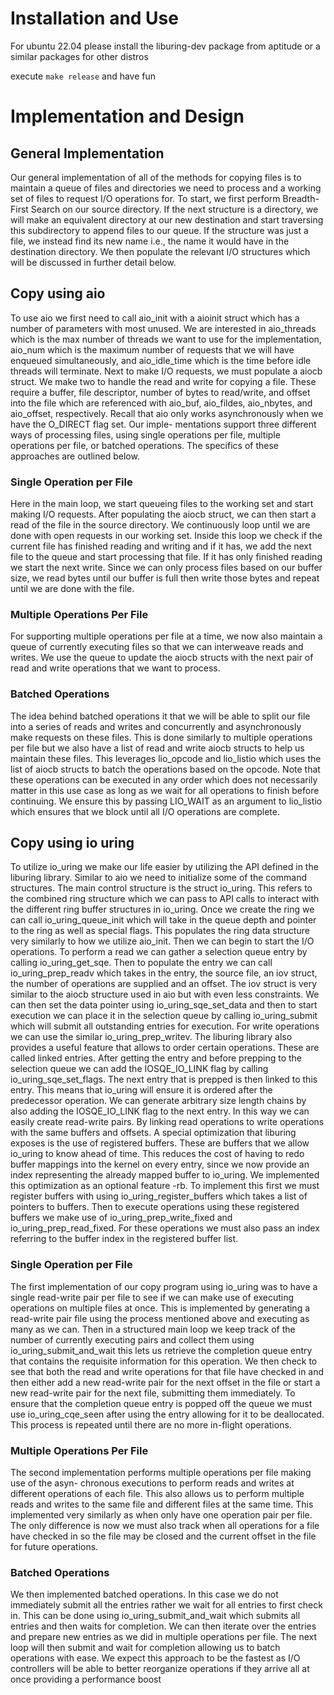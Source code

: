 # Installation and Use

For ubuntu 22.04 please install the liburing-dev package from aptitude or a similar packages for other distros

execute `make release` and have fun

# Implementation and Design
## General Implementation
Our general implementation of all of the methods for copying files is to maintain a queue of
files and directories we need to process and a working set of files to request I/O operations
for. To start, we first perform Breadth-First Search on our source directory. If the next
structure is a directory, we will make an equivalent directory at our new destination and
start traversing this subdirectory to append files to our queue. If the structure was just a
file, we instead find its new name i.e., the name it would have in the destination directory.
We then populate the relevant I/O structures which will be discussed in further detail below.
## Copy using aio
To use aio we first need to call aio_init with a aioinit struct which has a number of
parameters with most unused. We are interested in aio_threads which is the max number
of threads we want to use for the implementation, aio_num which is the maximum number of
requests that we will have enqueued simultaneously, and aio_idle_time which is the time
before idle threads will terminate. Next to make I/O requests, we must populate a aiocb
struct. We make two to handle the read and write for copying a file. These require a buffer,
file descriptor, number of bytes to read/write, and offset into the file which are referenced
with aio_buf, aio_fildes, aio_nbytes, and aio_offset, respectively.
Recall that aio only works asynchronously when we have the O_DIRECT flag set. Our imple-
mentations support three different ways of processing files, using single operations per file,
multiple operations per file, or batched operations. The specifics of these approaches are
outlined below.
### Single Operation per File
Here in the main loop, we start queueing files to the working set and start making I/O
requests. After populating the aiocb struct, we can then start a read of the file in the source
directory. We continuously loop until we are done with open requests in our working set.
Inside this loop we check if the current file has finished reading and writing and if it has, we
add the next file to the queue and start processing that file. If it has only finished reading we
start the next write. Since we can only process files based on our buffer size, we read bytes
until our buffer is full then write those bytes and repeat until we are done with the file.
### Multiple Operations Per File
For supporting multiple operations per file at a time, we now also maintain a queue of
currently executing files so that we can interweave reads and writes. We use the queue to
update the aiocb structs with the next pair of read and write operations that we want to
process.
### Batched Operations
The idea behind batched operations it that we will be able to split our file into a series of
reads and writes and concurrently and asynchronously make requests on these files. This
is done similarly to multiple operations per file but we also have a list of read and write
aiocb structs to help us maintain these files. This leverages lio_opcode and lio_listio
which uses the list of aiocb structs to batch the operations based on the opcode. Note that
these operations can be executed in any order which does not necessarily matter in this use
case as long as we wait for all operations to finish before continuing. We ensure this by
passing LIO_WAIT as an argument to lio_listio which ensures that we block until all I/O
operations are complete.
## Copy using io uring
To utilize io_uring we make our life easier by utilizing the API defined in the liburing
library. Similar to aio we need to initialize some of the command structures. The main
control structure is the struct io_uring. This refers to the combined ring structure which
we can pass to API calls to interact with the different ring buffer structures in io_uring.
Once we create the ring we can call io_uring_queue_init which will take in the queue
depth and pointer to the ring as well as special flags. This populates the ring data structure
very similarly to how we utilize aio_init. Then we can begin to start the I/O operations.
To perform a read we can gather a selection queue entry by calling io_uring_get_sqe. Then
to populate the entry we can call io_uring_prep_readv which takes in the entry, the source
file, an iov struct, the number of operations are supplied and an offset. The iov struct
is very similar to the aiocb structure used in aio but with even less constraints. We can
then set the data pointer using io_uring_sqe_set_data and then to start execution we can
place it in the selection queue by calling io_uring_submit which will submit all outstanding
entries for execution. For write operations we can use the similar io_uring_prep_writev.
The liburing library also provides a useful feature that allows to order certain operations.
These are called linked entries. After getting the entry and before prepping to the selection
queue we can add the IOSQE_IO_LINK flag by calling io_uring_sqe_set_flags. The next
entry that is prepped is then linked to this entry. This means that io_uring will ensure it is
ordered after the predecessor operation. We can generate arbitrary size length chains by also
adding the IOSQE_IO_LINK flag to the next entry. In this way we can easily create read-write
pairs. By linking read operations to write operations with the same buffers and offsets.
A special optimization that liburing exposes is the use of registered buffers. These are
buffers that we allow io_uring to know ahead of time. This reduces the cost of having
to redo buffer mappings into the kernel on every entry, since we now provide an index
representing the already mapped buffer to io_uring. We implemented this optimization
as an optional feature -rb. To implement this first we must register buffers with using
io_uring_register_buffers which takes a list of pointers to buffers. Then to execute
operations using these registered buffers we make use of io_uring_prep_write_fixed and
io_uring_prep_read_fixed. For these operations we must also pass an index referring to
the buffer index in the registered buffer list.
### Single Operation per File
The first implementation of our copy program using io_uring was to have a single read-write
pair per file to see if we can make use of executing operations on multiple files at once. This
is implemented by generating a read-write pair file using the process mentioned above and
executing as many as we can. Then in a structured main loop we keep track of the number
of currently executing pairs and collect them using io_uring_submit_and_wait this lets us
retrieve the completion queue entry that contains the requisite information for this operation.
We then check to see that both the read and write operations for that file have checked in and
then either add a new read-write pair for the next offset in the file or start a new read-write
pair for the next file, submitting them immediately. To ensure that the completion queue
entry is popped off the queue we must use io_uring_cqe_seen after using the entry allowing
for it to be deallocated. This process is repeated until there are no more in-flight operations.
### Multiple Operations Per File
The second implementation performs multiple operations per file making use of the asyn-
chronous executions to perform reads and writes at different operations of each file. This
also allows us to perform multiple reads and writes to the same file and different files at the
same time. This implemented very similarly as when only have one operation pair per file.
The only difference is now we must also track when all operations for a file have checked in
so the file may be closed and the current offset in the file for future operations.
### Batched Operations
We then implemented batched operations. In this case we do not immediately submit
all the entries rather we wait for all entries to first check in. This can be done using
io_uring_submit_and_wait which submits all entries and then waits for completion. We
can then iterate over the entries and prepare new entries as we did in multiple operations per
file. The next loop will then submit and wait for completion allowing us to batch operations
with ease. We expect this approach to be the fastest as I/O controllers will be able to better
reorganize operations if they arrive all at once providing a performance boost